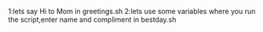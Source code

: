 1:lets say Hi to Mom in greetings.sh
2:lets use some variables where you run the script,enter name and compliment in bestday.sh

